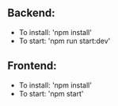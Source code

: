 ## Backend:
- To install: 'npm install'
- To start: 'npm run start:dev'
## Frontend:
- To install: 'npm install'
- To start: 'npm start'
